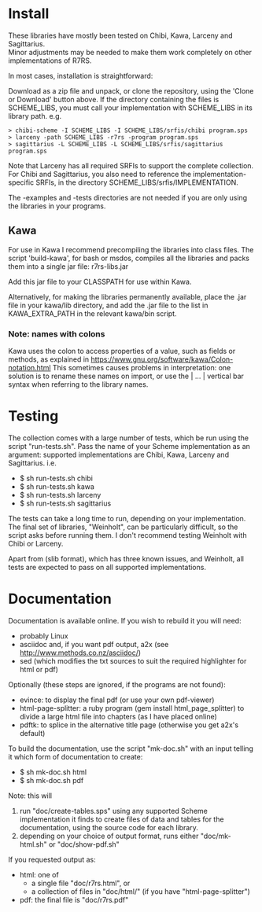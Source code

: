 # Install

These libraries have mostly been tested on Chibi, Kawa, Larceny and Sagittarius.  
Minor adjustments may be needed to make them work completely on other implementations of R7RS.

In most cases, installation is straightforward:

Download as a zip file and unpack, or clone the repository, using the 'Clone or Download'
button above.  If the directory containing the files is SCHEME_LIBS,
you must call your implementation with SCHEME_LIBS in its library path.  e.g.

    > chibi-scheme -I SCHEME_LIBS -I SCHEME_LIBS/srfis/chibi program.sps
    > larceny -path SCHEME_LIBS -r7rs -program program.sps
    > sagittarius -L SCHEME_LIBS -L SCHEME_LIBS/srfis/sagittarius program.sps

Note that Larceny has all required SRFIs to support the complete collection.  
For Chibi and Sagittarius, you also need to reference the implementation-specific SRFIs, 
in the directory SCHEME_LIBS/srfis/IMPLEMENTATION.

The -examples and -tests directories are not needed if you are only using the libraries in 
your programs.

## Kawa

For use in Kawa I recommend precompiling the libraries into class files.  The
script 'build-kawa', for bash or msdos, compiles all the libraries and packs
them into a single jar file: r7rs-libs.jar

Add this jar file to your CLASSPATH for use within Kawa.

Alternatively, for making the libraries permanently available, place the .jar file in your 
kawa/lib directory, and add the .jar file to the list in KAWA_EXTRA_PATH in the relevant 
kawa/bin script.

### Note: names with colons

Kawa uses the colon to access properties of a value, such as fields or methods, 
as explained in   https://www.gnu.org/software/kawa/Colon-notation.html
This sometimes causes problems in interpretation: one solution is to rename these names on 
import, or use the | ... | vertical bar syntax when referring to the library names.


# Testing

The collection comes with a large number of tests, which be run using the script "run-tests.sh".
Pass the name of your Scheme implementation as an argument: supported implementations are Chibi, 
Kawa, Larceny and Sagittarius.  i.e.

* $ sh run-tests.sh chibi
* $ sh run-tests.sh kawa
* $ sh run-tests.sh larceny
* $ sh run-tests.sh sagittarius

The tests can take a long time to run, depending on your implementation.  The final set of 
libraries, "Weinholt", can be particularly difficult, so the script asks before running them. 
I don't recommend testing Weinholt with Chibi or Larceny.

Apart from (slib format), which has three known issues, and Weinholt, all tests are expected 
to pass on all supported implementations.


# Documentation

Documentation is available online.  If you wish to rebuild it you will need:

* probably Linux
* asciidoc and, if you want pdf output, a2x (see http://www.methods.co.nz/asciidoc/)
* sed (which modifies the txt sources to suit the required highlighter for html or pdf)

Optionally (these steps are ignored, if the programs are not found):

* evince: to display the final pdf (or use your own pdf-viewer)
* html-page-splitter: a ruby program (gem install html_page_splitter) to divide
  a large html file into chapters (as I have placed online)
* pdftk: to splice in the alternative title page (otherwise you get a2x's default)

To build the documentation, use the script "mk-doc.sh" with an input telling it which 
form of documentation to create:

* $ sh mk-doc.sh html
* $ sh mk-doc.sh pdf

Note: this will

1. run "doc/create-tables.sps" using any supported Scheme implementation it finds to create 
   files of data and tables for the documentation, using the source code for each library.
2. depending on your choice of output format, runs either "doc/mk-html.sh" or "doc/show-pdf.sh"

If you requested output as:

* html: one of
  * a single file "doc/r7rs.html", or
  * a collection of files in "doc/html/" (if you have "html-page-splitter")
* pdf: the final file is "doc/r7rs.pdf"


